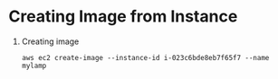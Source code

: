 # Creating Image from Instance

1. Creating image
   ~~~
   aws ec2 create-image --instance-id i-023c6bde8eb7f65f7 --name mylamp 
   ~~~
